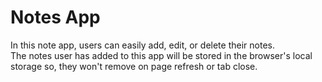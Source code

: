 # Notes App

In this note app, users can easily add, edit, or delete their notes.<br />
The notes user has added to this app will be stored in the browser's local storage so, they won't remove on page refresh or tab close.
